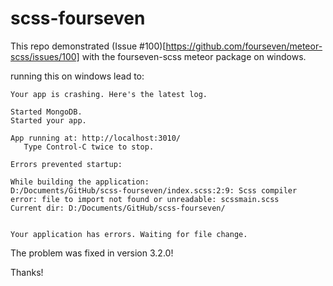 # scss-fourseven

This repo demonstrated (Issue #100)[https://github.com/fourseven/meteor-scss/issues/100] with the fourseven-scss meteor package on windows.

running this on windows lead to:

```
Your app is crashing. Here's the latest log.

Started MongoDB.
Started your app.

App running at: http://localhost:3010/
   Type Control-C twice to stop.

Errors prevented startup:

While building the application:
D:/Documents/GitHub/scss-fourseven/index.scss:2:9: Scss compiler error: file to import not found or unreadable: scssmain.scss
Current dir: D:/Documents/GitHub/scss-fourseven/


Your application has errors. Waiting for file change.
```
The problem was fixed in version 3.2.0!

Thanks!

